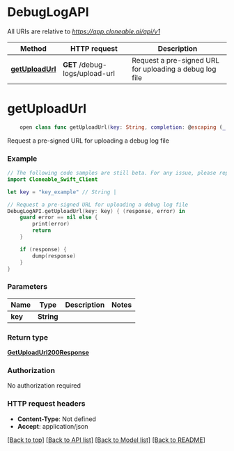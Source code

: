 # DebugLogAPI

All URIs are relative to *https://app.cloneable.ai/api/v1*

Method | HTTP request | Description
------------- | ------------- | -------------
[**getUploadUrl**](DebugLogAPI.md#getuploadurl) | **GET** /debug-logs/upload-url | Request a pre-signed URL for uploading a debug log file


# **getUploadUrl**
```swift
    open class func getUploadUrl(key: String, completion: @escaping (_ data: GetUploadUrl200Response?, _ error: Error?) -> Void)
```

Request a pre-signed URL for uploading a debug log file

### Example
```swift
// The following code samples are still beta. For any issue, please report via http://github.com/OpenAPITools/openapi-generator/issues/new
import Cloneable_Swift_Client

let key = "key_example" // String | 

// Request a pre-signed URL for uploading a debug log file
DebugLogAPI.getUploadUrl(key: key) { (response, error) in
    guard error == nil else {
        print(error)
        return
    }

    if (response) {
        dump(response)
    }
}
```

### Parameters

Name | Type | Description  | Notes
------------- | ------------- | ------------- | -------------
 **key** | **String** |  | 

### Return type

[**GetUploadUrl200Response**](GetUploadUrl200Response.md)

### Authorization

No authorization required

### HTTP request headers

 - **Content-Type**: Not defined
 - **Accept**: application/json

[[Back to top]](#) [[Back to API list]](../README.md#documentation-for-api-endpoints) [[Back to Model list]](../README.md#documentation-for-models) [[Back to README]](../README.md)

